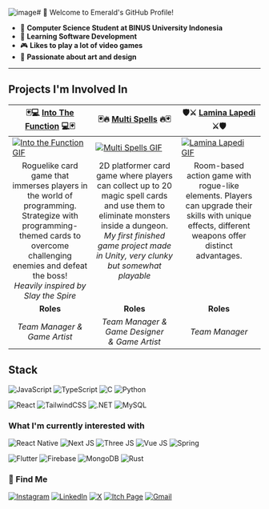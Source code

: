 ![image](https://github.com/user-attachments/assets/c5174680-212b-40ec-954b-ab582f1aaeb2)# 👋 Welcome to Emerald's GitHub Profile!
- 🌱 **Computer Science Student at BINUS University Indonesia**
- 👀 **Learning Software Development**
- 🎮 **Likes to play a lot of video games**
- 🎨 **Passionate about art and design**
---
## Projects I'm Involved In
<table width="100%">
  <thead>
    <tr>
      <th width="33%">🃏💻 <a href="https://bgdc.itch.io/into-the-function">Into The Function</a> 💻🃏</th>
      <th width="34%">🃏🔥 <a href="https://bgdc.itch.io/multi-spells">Multi Spells</a> 🔥🃏</th>
      <th width="33%">🛡️⚔️ <a href="https://bgdc.itch.io/game-kelompok-2">Lamina Lapedi</a> ⚔️🛡️</th>
    </tr>
  </thead>
  <tbody>
    <tr>
      <td><a href="https://bgdc.itch.io/into-the-function"><img src="https://i.imgur.com/HPU2JTH.gif" alt="Into the Function GIF"/></a></td>
      <td><a href="https://bgdc.itch.io/multi-spells"><img src="https://github.com/ThatEmeraldG/ThatEmeraldG/raw/main/multispells.gif" alt="Multi Spells GIF"></a></td>
      <td><a href="https://bgdc.itch.io/game-kelompok-2"><img src="https://i.imgur.com/IAflJ1B.gif" alt="Lamina Lapedi GIF"/></a></td>
    </tr>
    <tr>
      <td valign="text-top" align="center">Roguelike card game that immerses players in the world of programming.<br>Strategize with programming-themed cards to overcome challenging enemies and defeat the boss!<br><i>Heavily inspired by Slay the Spire</i></td>
      <td valign="text-top" align="center">2D platformer card game where players can collect up to 20 magic spell cards and use them to eliminate monsters inside a dungeon.<br><i>My first finished game project made in Unity, very clunky but somewhat playable</i></td>
      <td valign="text-top" align="center">Room-based action game with rogue-like elements. Players can upgrade their skills with unique effects, different weapons offer distinct advantages.</td>
    </tr>
    <tr>
      <td align="center"><b>Roles</b></td>
      <td align="center"><b>Roles</b></td>
      <td align="center"><b>Roles</b></td>
    </tr>
    <tr>
      <td align="center"><i>Team Manager & Game Artist</i></td>
      <td align="center"><i>Team Manager & Game Designer<br>& Game Artist</i></td>
      <td align="center"><i>Team Manager</i></td>
    </tr>
  </tbody>
</table>

## Stack
![JavaScript](https://img.shields.io/badge/JavaScript-323330?style=for-the-badge&logo=javascript&logoColor=F7DF1E)
![TypeScript](https://img.shields.io/badge/TypeScript-007ACC?style=for-the-badge&logo=typescript&logoColor=white)
![C](https://img.shields.io/badge/C-00599C?style=for-the-badge&logo=c%2B%2B&logoColor=white)
![Python](https://img.shields.io/badge/Python-FFD43B?style=for-the-badge&logo=python&logoColor=blue)

![React](https://img.shields.io/badge/React-%2320232a.svg?style=for-the-badge&logo=react&logoColor=%2361DAFB)
![TailwindCSS](https://img.shields.io/badge/TailwindCSS-%23072f38.svg?style=for-the-badge&logo=tailwind-css&logoColor=white)
![.NET](https://img.shields.io/badge/.NET-%232C2052?style=for-the-badge&logo=.net&logoColor=white)
![MySQL](https://img.shields.io/badge/MySQL-%23112333.svg?style=for-the-badge&logo=mysql&logoColor=white)

### What I'm currently interested with
![React Native](https://img.shields.io/badge/React_Native-%2320232a.svg?style=for-the-badge&logo=react&logoColor=%2361DAFB)
![Next JS](https://img.shields.io/badge/Next_JS-black?style=for-the-badge&logo=next.js&logoColor=white)
![Three JS](https://img.shields.io/badge/Three%20JS-black?style=for-the-badge&logo=threedotjs&logoColor=white)
![Vue JS](https://img.shields.io/badge/Vue_JS-%234FC08D?style=for-the-badge&logo=vuedotjs&logoColor=white)
![Spring](https://img.shields.io/badge/Spring-%236DB33F?style=for-the-badge&logo=spring&logoColor=white)

![Flutter](https://img.shields.io/badge/Flutter-%23112333.svg?style=for-the-badge&logo=Flutter&logoColor=white)
![Firebase](https://img.shields.io/badge/firebase-%232c1603?style=for-the-badge&logo=firebase&logoColor=ffcd34)
![MongoDB](https://img.shields.io/badge/MongoDB-%2347A248?style=for-the-badge&logo=mongodb&logoColor=white)
![Rust](https://img.shields.io/badge/Rust-black?style=for-the-badge&logo=rust&logoColor=#E57324)

### 🤝 Find Me
[![Instagram](https://img.shields.io/badge/Instagram-%23E4405F.svg?logo=Instagram&logoColor=white)](https://instagram.com/darwin_teg) 
[![LinkedIn](https://img.shields.io/badge/LinkedIn-%230077B5.svg?logo=linkedin&logoColor=white)](https://www.linkedin.com/in/darwin-donovan-darmadi/) 
[![X](https://img.shields.io/badge/X_%7C_Twitter-%23000000?logo=x&logoColor=white)](https://x.com/ThatEmeraldG)
[![Itch Page](https://img.shields.io/badge/itch.io-%23FA5C5C?logo=itchdotio&logoColor=white)](https://thatemeraldg.itch.io/)
[![Gmail](https://img.shields.io/badge/Gmail-%23EE8800.svg?logo=Gmail&logoColor=white)](mailto:darwin.donovan552@gmail.com)
